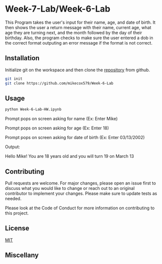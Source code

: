 # Week-7-Lab/Week-6-Lab

This Program takes the user's input for their name, age, and date of birth. It then shows the user a return message with their name, current age, what age they are turning next, and the month followed by the day of their birthday. Also, the program checks to make sure the user entered a dob in the correct format outputing an error message if the format is not correct.

## Installation

Initialize git on the workspace and then clone the [repository](https://github.com/mikecox579/Week-6-Lab) from github.

```bash
git init
git clone https://github.com/mikecox579/Week-6-Lab
```

## Usage

```bash
python Week-6-Lab-HW.ipynb
```

Prompt pops on screen asking for name (Ex: Enter Mike)

Prompt pops on screen asking for age (Ex: Enter 18)

Prompt pops on screen asking for date of birth (Ex: Enter 03/13/2002)

Output: 

Hello Mike! You are 18 years old and you will turn 19 on March 13

## Contributing
Pull requests are welcome. For major changes, please open an issue first to discuss what you would like to change or reach out to an original contributor to implement your changes. Please make sure to update tests as needed.

Please look at the Code of Conduct for more information on contributing to this project.

## License
[MIT](https://choosealicense.com/licenses/mit/)

## Miscellany
